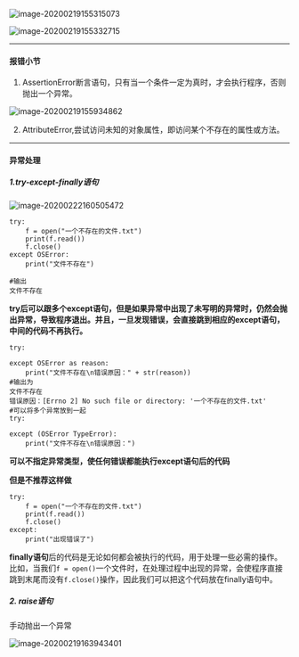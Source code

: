 

![image-20200219155315073](C:\Users\DoubleStar\AppData\Roaming\Typora\typora-user-images\image-20200219155315073.png)

![image-20200219155332715](C:\Users\DoubleStar\AppData\Roaming\Typora\typora-user-images\image-20200219155332715.png)



****

#### 报错小节

1. AssertionError断言语句，只有当一个条件一定为真时，才会执行程序，否则抛出一个异常。

![image-20200219155934862](C:\Users\DoubleStar\AppData\Roaming\Typora\typora-user-images\image-20200219155934862.png)

2. AttributeError,尝试访问未知的对象属性，即访问某个不存在的属性或方法。

****

#### 异常处理

##### 1.try-except-finally语句

![image-20200222160505472](C:\Users\DoubleStar\AppData\Roaming\Typora\typora-user-images\image-20200222160505472.png)

```
try:
	f = open("一个不存在的文件.txt")
	print(f.read())
	f.close()
except OSError:
	print("文件不存在")

#输出	
文件不存在
```

**try后可以跟多个except语句，但是如果异常中出现了未写明的异常时，仍然会抛出异常，导致程序退出。并且，一旦发现错误，会直接跳到相应的except语句，中间的代码不再执行。**

```
try:
	
except OSError as reason:
	print("文件不存在\n错误原因：" + str(reason))
#输出为
文件不存在
错误原因：[Errno 2] No such file or directory: '一个不存在的文件.txt'
#可以将多个异常放到一起
try:
	
except (OSError TypeError):
	print("文件不存在\n错误原因：")

```

**可以不指定异常类型，使任何错误都能执行except语句后的代码**

**但是不推荐这样做**

```
try:
	f = open("一个不存在的文件.txt")
	print(f.read())
	f.close()
except:
	print("出现错误了")
```

**finally语句**后的代码是无论如何都会被执行的代码，用于处理一些必需的操作。比如，当我们`f = open()`一个文件时，在处理过程中出现的异常，会使程序直接跳到末尾而没有`f.close()`操作，因此我们可以把这个代码放在finally语句中。

##### 2. raise语句

手动抛出一个异常

![image-20200219163943401](C:\Users\DoubleStar\AppData\Roaming\Typora\typora-user-images\image-20200219163943401.png)

